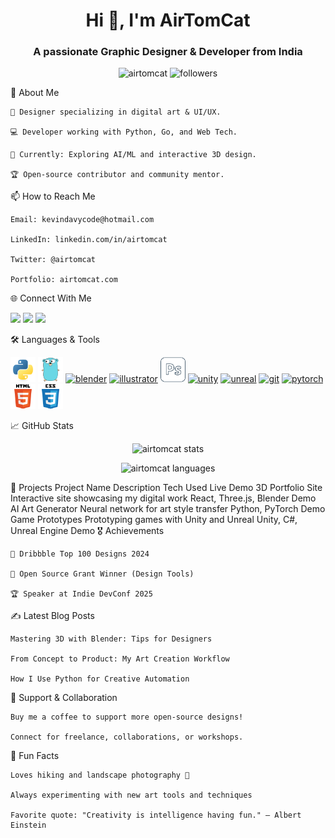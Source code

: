 <h1 align="center">Hi 👋, I'm AirTomCat</h1> <h3 align="center">A passionate Graphic Designer & Developer from India</h3> <p align="center"> <img src="https://komarev.com/ghpvc/?username=airtomcat&label=Profile%20views&color=0e75b6&style=flat" alt="airtomcat" /> <img src="https://img.shields.io/github/followers/airtomcat?label=Follow&style=social" alt="followers" /> </p>
📝 About Me

    🎨 Designer specializing in digital art & UI/UX.

    💻 Developer working with Python, Go, and Web Tech.

    🚀 Currently: Exploring AI/ML and interactive 3D design.

    🏆 Open-source contributor and community mentor.

📫 How to Reach Me

    Email: kevindavycode@hotmail.com

    LinkedIn: linkedin.com/in/airtomcat

    Twitter: @airtomcat

    Portfolio: airtomcat.com

🌐 Connect With Me
<p align="left"> <a href="https://linkedin.com/in/airtomcat" target="_blank"><img src="https://img.shields.io/badge/LinkedIn-blue?logo=linkedin&style=flat"></a> <a href="https://twitter.com/airtomcat" target="_blank"><img src="https://img.shields.io/badge/Twitter-blue?logo=twitter&style=flat"></a> <a href="mailto:kevindavycode@hotmail.com"><img src="https://img.shields.io/badge/Email-grey?logo=gmail&style=flat"></a> </p>
🛠️ Languages & Tools
<p align="left"> <a href="https://www.python.org"><img src="https://raw.githubusercontent.com/devicons/devicon/master/icons/python/python-original.svg" alt="python" width="40"/></a> <a href="https://golang.org"><img src="https://raw.githubusercontent.com/devicons/devicon/master/icons/go/go-original.svg" alt="go" width="40"/></a> <a href="https://www.blender.org/"><img src="https://download.blender.org/branding/community/blender_community_badge_white.svg" alt="blender" width="40"/></a> <a href="https://www.adobe.com/in/products/illustrator.html"><img src="https://www.vectorlogo.zone/logos/adobe_illustrator/adobe_illustrator-icon.svg" alt="illustrator" width="40"/></a> <a href="https://www.photoshop.com/en"><img src="https://raw.githubusercontent.com/devicons/devicon/master/icons/photoshop/photoshop-line.svg" alt="photoshop" width="40"/></a> <a href="https://unity.com/"><img src="https://www.vectorlogo.zone/logos/unity3d/unity3d-icon.svg" alt="unity" width="40"/></a> <a href="https://unrealengine.com/"><img src="https://raw.githubusercontent.com/kenangundogan/fontisto/036b7eca71aab1bef8e6a0518f7329f13ed62f6b/icons/svg/brand/unreal-engine.svg" alt="unreal" width="40"/></a> <a href="https://git-scm.com/"><img src="https://www.vectorlogo.zone/logos/git-scm/git-scm-icon.svg" alt="git" width="40"/></a> <a href="https://pytorch.org/"><img src="https://www.vectorlogo.zone/logos/pytorch/pytorch-icon.svg" alt="pytorch" width="40"/></a> <a href="https://www.w3.org/html/"><img src="https://raw.githubusercontent.com/devicons/devicon/master/icons/html5/html5-original-wordmark.svg" alt="html5" width="40"/></a> <a href="https://www.w3schools.com/css/"><img src="https://raw.githubusercontent.com/devicons/devicon/master/icons/css3/css3-original-wordmark.svg" alt="css3" width="40"/></a> </p>
📈 GitHub Stats
<p align="center"> <img src="https://github-readme-stats.vercel.app/api?username=airtomcat&show_icons=true&theme=default" alt="airtomcat stats" /> </p> <p align="center"> <img src="https://github-readme-stats.vercel.app/api/top-langs?username=airtomcat&show_icons=true&locale=en&layout=compact" alt="airtomcat languages" /> </p>
🚀 Projects
Project Name	Description	Tech Used	Live Demo
3D Portfolio Site	Interactive site showcasing my digital work	React, Three.js, Blender	Demo
AI Art Generator	Neural network for art style transfer	Python, PyTorch	Demo
Game Prototypes	Prototyping games with Unity and Unreal	Unity, C#, Unreal Engine	Demo
🎖️ Achievements

    🏅 Dribbble Top 100 Designs 2024

    🎉 Open Source Grant Winner (Design Tools)

    🏆 Speaker at Indie DevConf 2025

✍️ Latest Blog Posts

    Mastering 3D with Blender: Tips for Designers

    From Concept to Product: My Art Creation Workflow

    How I Use Python for Creative Automation

🤝 Support & Collaboration

    Buy me a coffee to support more open-source designs!

    Connect for freelance, collaborations, or workshops.

📜 Fun Facts

    Loves hiking and landscape photography 📸

    Always experimenting with new art tools and techniques

    Favorite quote: "Creativity is intelligence having fun." – Albert Einstein
